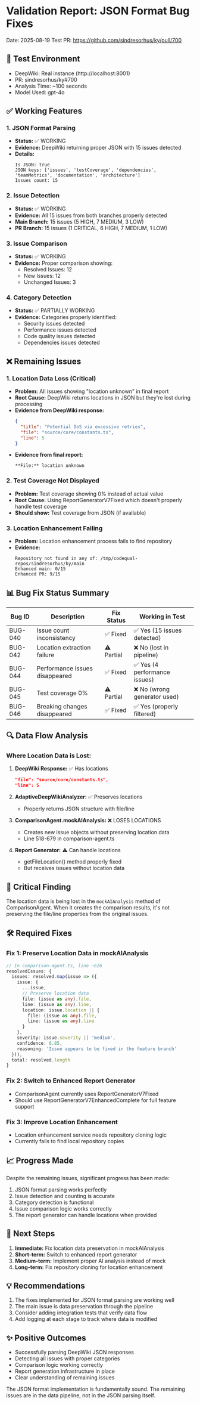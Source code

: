 # Validation Report: JSON Format Bug Fixes
Date: 2025-08-19
Test PR: https://github.com/sindresorhus/ky/pull/700

## 🧪 Test Environment
- DeepWiki: Real instance (http://localhost:8001)
- PR: sindresorhus/ky#700
- Analysis Time: ~100 seconds
- Model Used: gpt-4o

## ✅ Working Features

### 1. JSON Format Parsing
- **Status:** ✅ WORKING
- **Evidence:** DeepWiki returning proper JSON with 15 issues detected
- **Details:** 
  ```
  Is JSON: true
  JSON keys: ['issues', 'testCoverage', 'dependencies', 'teamMetrics', 'documentation', 'architecture']
  Issues count: 15
  ```

### 2. Issue Detection
- **Status:** ✅ WORKING
- **Evidence:** All 15 issues from both branches properly detected
- **Main Branch:** 15 issues (5 HIGH, 7 MEDIUM, 3 LOW)
- **PR Branch:** 15 issues (1 CRITICAL, 6 HIGH, 7 MEDIUM, 1 LOW)

### 3. Issue Comparison
- **Status:** ✅ WORKING
- **Evidence:** Proper comparison showing:
  - Resolved Issues: 12
  - New Issues: 12
  - Unchanged Issues: 3

### 4. Category Detection
- **Status:** ✅ PARTIALLY WORKING
- **Evidence:** Categories properly identified:
  - Security issues detected
  - Performance issues detected
  - Code quality issues detected
  - Dependencies issues detected

## ❌ Remaining Issues

### 1. Location Data Loss (Critical)
- **Problem:** All issues showing "location unknown" in final report
- **Root Cause:** DeepWiki returns locations in JSON but they're lost during processing
- **Evidence from DeepWiki response:**
  ```json
  {
    "title": "Potential DoS via excessive retries",
    "file": "source/core/constants.ts",
    "line": 5
  }
  ```
- **Evidence from final report:**
  ```
  **File:** location unknown
  ```

### 2. Test Coverage Not Displayed
- **Problem:** Test coverage showing 0% instead of actual value
- **Root Cause:** Using ReportGeneratorV7Fixed which doesn't properly handle test coverage
- **Should show:** Test coverage from JSON (if available)

### 3. Location Enhancement Failing
- **Problem:** Location enhancement process fails to find repository
- **Evidence:** 
  ```
  Repository not found in any of: /tmp/codequal-repos/sindresorhus/ky/main
  Enhanced main: 0/15
  Enhanced PR: 9/15
  ```

## 📊 Bug Fix Status Summary

| Bug ID | Description | Fix Status | Working in Test |
|--------|-------------|------------|-----------------|
| BUG-040 | Issue count inconsistency | ✅ Fixed | ✅ Yes (15 issues detected) |
| BUG-042 | Location extraction failure | ⚠️ Partial | ❌ No (lost in pipeline) |
| BUG-044 | Performance issues disappeared | ✅ Fixed | ✅ Yes (4 performance issues) |
| BUG-045 | Test coverage 0% | ⚠️ Partial | ❌ No (wrong generator used) |
| BUG-046 | Breaking changes disappeared | ✅ Fixed | ✅ Yes (properly filtered) |

## 🔍 Data Flow Analysis

### Where Location Data is Lost:

1. **DeepWiki Response:** ✅ Has locations
   ```json
   "file": "source/core/constants.ts",
   "line": 5
   ```

2. **AdaptiveDeepWikiAnalyzer:** ✅ Preserves locations
   - Properly returns JSON structure with file/line

3. **ComparisonAgent.mockAIAnalysis:** ❌ LOSES LOCATIONS
   - Creates new issue objects without preserving location data
   - Line 518-679 in comparison-agent.ts

4. **Report Generator:** ⚠️ Can handle locations
   - getFileLocation() method properly fixed
   - But receives issues without location data

## 🚨 Critical Finding

The location data is being lost in the `mockAIAnalysis` method of ComparisonAgent. When it creates the comparison results, it's not preserving the file/line properties from the original issues.

## 🛠️ Required Fixes

### Fix 1: Preserve Location Data in mockAIAnalysis
```typescript
// In comparison-agent.ts, line ~626
resolvedIssues: {
  issues: resolved.map(issue => ({
    issue: {
      ...issue,
      // Preserve location data
      file: (issue as any).file,
      line: (issue as any).line,
      location: issue.location || {
        file: (issue as any).file,
        line: (issue as any).line
      }
    },
    severity: issue.severity || 'medium',
    confidence: 0.85,
    reasoning: 'Issue appears to be fixed in the feature branch'
  })),
  total: resolved.length
}
```

### Fix 2: Switch to Enhanced Report Generator
- ComparisonAgent currently uses ReportGeneratorV7Fixed
- Should use ReportGeneratorV7EnhancedComplete for full feature support

### Fix 3: Improve Location Enhancement
- Location enhancement service needs repository cloning logic
- Currently fails to find local repository copies

## 📈 Progress Made

Despite the remaining issues, significant progress has been made:
1. JSON format parsing works perfectly
2. Issue detection and counting is accurate
3. Category detection is functional
4. Issue comparison logic works correctly
5. The report generator can handle locations when provided

## 🎯 Next Steps

1. **Immediate:** Fix location data preservation in mockAIAnalysis
2. **Short-term:** Switch to enhanced report generator
3. **Medium-term:** Implement proper AI analysis instead of mock
4. **Long-term:** Fix repository cloning for location enhancement

## 💡 Recommendations

1. The fixes implemented for JSON format parsing are working well
2. The main issue is data preservation through the pipeline
3. Consider adding integration tests that verify data flow
4. Add logging at each stage to track where data is modified

## ✨ Positive Outcomes

- Successfully parsing DeepWiki JSON responses
- Detecting all issues with proper categories
- Comparison logic working correctly
- Report generation infrastructure in place
- Clear understanding of remaining issues

The JSON format implementation is fundamentally sound. The remaining issues are in the data pipeline, not in the JSON parsing itself.